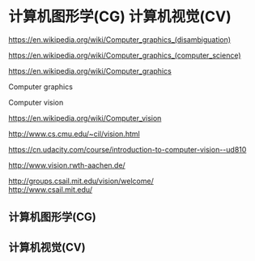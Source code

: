 # 计算机图形学(CG) 计算机视觉(CV) 


https://en.wikipedia.org/wiki/Computer_graphics_(disambiguation)

https://en.wikipedia.org/wiki/Computer_graphics_(computer_science)

https://en.wikipedia.org/wiki/Computer_graphics  

Computer graphics  




Computer vision  

https://en.wikipedia.org/wiki/Computer_vision  

http://www.cs.cmu.edu/~cil/vision.html


https://cn.udacity.com/course/introduction-to-computer-vision--ud810  

http://www.vision.rwth-aachen.de/  

http://groups.csail.mit.edu/vision/welcome/  
http://www.csail.mit.edu/  


## 计算机图形学(CG)  



## 计算机视觉(CV)  